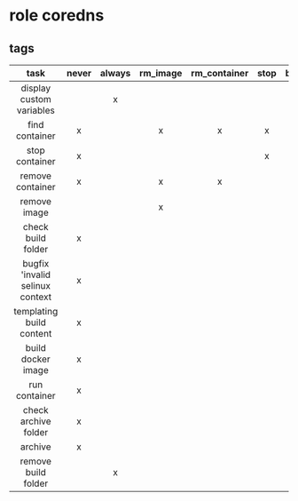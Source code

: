 # role coredns

## tags

|task|never|always|rm_image|rm_container|stop|build|run|run_only|archive|archive_only|
|:---:|:---:|:---:|:---:|:---:|:---:|:---:|:---:|:---:|:---:|:---:|
|display custom variables||x|
|find container|x||x|x|x|x|x||x
|stop container|x||||x||||x
|remove container|x||x|x||x|x||x
|remove image|||x|||x|x||x
|check build folder|x|||||x|x||x
|bugfix 'invalid selinux context|x|||||x|x||x
|templating build content|x|||||x|x||x
|build docker image|x|||||x|x||x
|run container|x||||||x|x
|check archive folder|x||||||||x|x
|archive|x||||||||x|x
|remove build folder||x